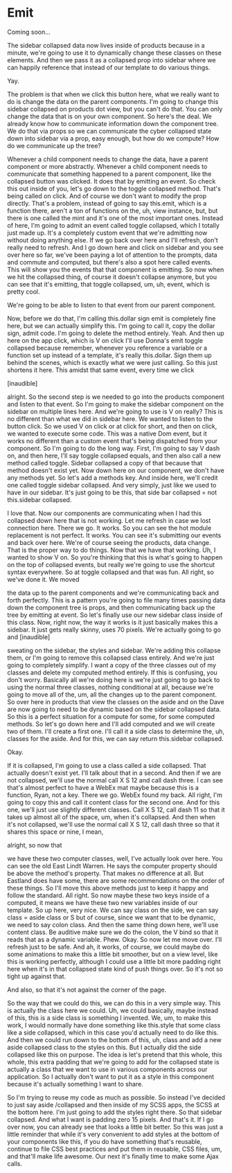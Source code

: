 # Emit

Coming soon...

The sidebar collapsed data now lives inside of products because in a minute, we're
going to use it to dynamically change these classes on these elements. And then we
pass it as a collapsed prop into sidebar where we can happily reference that instead
of our template to do various things.

Yay.

The problem is that when we click this button here, what we really want to do is
change the data on the parent components. I'm going to change this sidebar collapsed
on products dot view, but you can't do that. You can only change the data that is on
your own component. So here's the deal. We already know how to communicate
information down the component tree. We do that via props so we can communicate the
cyber collapsed state down into sidebar via a prop, easy enough, but how do we
compute? How do we communicate up the tree?

Whenever a child component needs to change the data, have a parent component or more
abstractly. Whenever a child component needs to communicate that something happened
to a parent component, like the collapsed button was clicked. It does that by
emitting an event. So check this out inside of you, let's go down to the toggle
collapsed method. That's being called on click. And of course we don't want to modify
the prop directly. That's a problem, instead of going to say this.emit, which is a
function there, aren't a ton of functions on the, uh, view instance, but, but there
is one called the mint and it's one of the most important ones. Instead of here, I'm
going to admit an event called toggle collapsed, which I totally just made up. It's a
completely custom event that we're admitting now without doing anything else. If we
go back over here and I'll refresh, don't really need to refresh. And I go down here
and click on sidebar and you see over here so far, we've been paying a lot of
attention to the prompts, data and commute and computed, but there's also a spot here
called events. This will show you the events that that component is emitting. So now
when we hit the collapsed thing, of course it doesn't collapse anymore, but you can
see that it's emitting, that toggle collapsed, um, uh, event, which is pretty cool.

We're going to be able to listen to that event from our parent component.

Now, before we do that, I'm calling this.dollar sign emit is completely fine here,
but we can actually simplify this. I'm going to call it, copy the dollar sign, admit
code. I'm going to delete the method entirely. Yeah. And then up here on the app
click, which is V on click I'll use Donna's emit toggle collapsed because remember,
whenever you reference a variable or a function set up instead of a template, it's
really this.dollar. Sign them up behind the scenes, which is exactly what we were
just calling. So this just shortens it here. This amidst that same event, every time
we click

[inaudible]

alright. So the second step is we needed to go into the products component and listen
to that event. So I'm going to make the sidebar component on the sidebar on multiple
lines here. And we're going to use is V on really? This is no different than what we
did in sidebar here. We wanted to listen to the button click. So we used V on click
or at click for short, and then on click, we wanted to execute some code. This was a
native Dom event, but it works no different than a custom event that's being
dispatched from your component. So I'm going to do the long way. First, I'm going to
say V dash on, and then here, I'll say toggle collapsed equals, and then also call a
new method called toggle. Sidebar collapsed a copy of that because that method
doesn't exist yet. Now down here on our component, we don't have any methods yet. So
let's add a methods key. And inside here, we'll credit one called toggle sidebar
collapsed. And very simply, just like we used to have in our sidebar. It's just going
to be this, that side bar collapsed = not this.sidebar collapsed.

I love that. Now our components are communicating when I had this collapsed down here
that is not working. Let me refresh in case we lost connection here. There we go. It
works. So you can see the hot module replacement is not perfect. It works. You can
see it's submitting our events and back over here. We're of course seeing the
products, data change. That is the proper way to do things. Now that we have that
working. Uh, I wanted to show V on. So you're thinking that this is what's going to
happen on the top of collapsed events, but really we're going to use the shortcut
syntax everywhere. So at toggle collapsed and that was fun. All right, so we've done
it. We moved

the data up to the parent components and we're communicating back and forth
perfectly. This is a pattern you're going to file many times passing data down the
component tree is props, and then communicating back up the tree by emitting at
event. So let's finally use our new sidebar class inside of this class. Now, right
now, the way it works is it just basically makes this a sidebar. It just gets really
skinny, uses 70 pixels. We're actually going to go and [inaudible]

sweating on the sidebar, the styles and sidebar. We're adding this collapse them, or
I'm going to remove this collapsed class entirely. And we're just going to completely
simplify. I want a copy of the three classes out of my classes and delete my computed
method entirely. If this is confusing, you don't worry. Basically all we're doing
here is we're just going to go back to using the normal three classes, nothing
conditional at all, because we're going to move all of the, um, all the changes up to
the parent component. So over here in products that view the classes on the aside and
on the Dave are now going to need to be dynamic based on the sidebar collapsed data.
So this is a perfect situation for a compute for some, for some computed methods. So
let's go down here and I'll add computed and we will create two of them. I'll create
a first one. I'll call it a side class to determine the, uh, classes for the aside.
And for this, we can say return this.sidebar collapsed.

Okay.

If it is collapsed, I'm going to use a class called a side collapsed. That actually
doesn't exist yet. I'll talk about that in a second. And then if we are not
collapsed, we'll use the normal call X S 12 and call dash three. I can see that's
almost perfect to have a WebEx mat maybe because this is a function, Ryan, not a key.
There we go. WebEx found my back. All right, I'm going to copy this and call it
content class for the second one. And for this one, we'll just use slightly different
classes. Call X S 12, call dash 11 so that it takes up almost all of the space, um,
when it's collapsed. And then when it's not collapsed, we'll use the normal call X S
12, call dash three so that it shares this space or nine, I mean,

alright, so now that

we have these two computer classes, well, I've actually look over here. You can see
the old East Lindt Warren. He says the computer property should be above the method's
property. That makes no difference at all. But Eastland does have some, there are
some recommendations on the order of these things. So I'll move this above methods
just to keep it happy and follow the standard. All right. So now maybe these two keys
inside of a computed, it means we have these two new variables inside of our
template. So up here, very nice. We can say class on the side, we can say class =
aside class or S but of course, since we want that to be dynamic, we need to say
colon class. And then the same thing down here, we'll use content class. Be auditive
make sure we do the colon, the V bind so that it reads that as a dynamic variable.
Phew. Okay. So now let me move over. I'll refresh just to be safe. And ah, it works,
of course, we could maybe do some animations to make this a little bit smoother, but
on a view level, like this is working perfectly, although I could use a little bit
more padding right here when it's in that collapsed state kind of push things over.
So it's not so tight up against that.

And also, so that it's not against the corner of the page.

So the way that we could do this, we can do this in a very simple way. This is
actually the class here we could. Uh, we could basically, maybe instead of this, this
is a side class is something I invented. We, um, to make this work, I would normally
have done something like this.style that some class like a side collapsed, which in
this case you'd actually need to do like this. And then we could run down to the
bottom of this, uh, class and add a new aside collapsed class to the styles on this.
But I actually did the side collapsed like this on purpose. The idea is let's pretend
that this whole, this whole, this extra padding that we're going to add for the
collapsed state is actually a class that we want to use in various components across
our application. So I actually don't want to put it as a style in this component
because it's actually something I want to share.

So I'm trying to reuse my code as much as possible. So instead I've decided to just
say aside /collapsed and then inside of my SCSS apps, the SCSS at the bottom here.
I'm just going to add the styles right there. So that sidebar collapsed. And what I
want is padding zero 15 pixels. And that's it. If I go over now, you can already see
that looks a little bit better. So this was just a little reminder that while it's
very convenient to add styles at the bottom of your components like this, if you do
have something that's reusable, continue to file CSS best practices and put them in
reusable, CSS files, um, and that'll make life awesome. Our next it's finally time to
make some Ajax calls.

